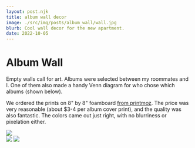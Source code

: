 ```yaml
---
layout: post.njk
title: album wall decor 
image: ./src/img/posts/album_wall/wall.jpg 
blurb: Cool wall decor for the new apartment.
date: 2022-10-05
---
```

# Album Wall
Empty walls call for art. Albums were selected between my roommates and I. One of them also made a handy Venn diagram for who chose which albums (shown below). 

We ordered the prints on 8" by 8" foamboard [from printmoz](https://www.printmoz.com/). The price was very reasonable (about $3-4 per album cover print), and the quality was also fantastic. The colors came out just right, with no blurriness or pixelation either.

<img src="/img/posts/album_wall/wall.jpg"/>

<div picture-grid>
<img src="/img/posts/album_wall/venn_diagram.png"/>
<img src="/img/posts/album_wall/process.png"/>
</div>
